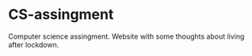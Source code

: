 # CS-assingment
Computer science assingment. Website with some thoughts about living after lockdown.
